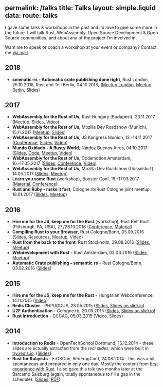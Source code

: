 permalink: /talks
title: Talks
layout: simple.liquid
data:
  route: talks
---
I gave some talks & workshops in the past and I'd love to give some more in the future.
I will talk Rust, WebAssembly, Open Source Development & Open Source communities, and about any of the project I'm involved in.

Want me to speak or coach a workshop at your event or company?
Contact me [via mail](mailto:janerik@fnordig.de).

## 2018

* **smenatic-rs - Automatic crate publishing done right**, Rust London, 29.10.2018, Rust and Tell Berlin, 04.10.2018, ([Meetup London](https://www.meetup.com/Rust-London-User-Group/events/254824566/), [Meetup Berlin](https://www.meetup.com/Rust-Berlin/events/254194727/), [Slides](https://fnordig.de/talks/2018/rust-ldn/semantic-rs/semantic-rs/struct.Slide1.html))

## 2017

* **WebAssembly for the Rust of Us**, Rust Hungary (Budapest), 23.11.2017 ([Meetup](https://www.meetup.com/Rust-Hungary-Meetup/events/244411460/), [Slides](https://fnordig.de/rust-hungary2017), [Video](https://www.youtube.com/watch?v=FJoYZUMOwM4))
* **WebAssembly for the Rest of Us**, Mozilla Dev Roadshow (Munich), 15.11.2017 ([Meetup](https://www.meetup.com/MuniCSS-finest/events/243276897/), [Slides](https://fnordig.de/talks/2017/jskongress/#1))
* **WebAssembly for the Rest of Us**, JS Kongress Munich, 13.-14.11.2017 ([Conference](https://2017.js-kongress.de/sessions/webassembly-rest-us/), [Slides](https://fnordig.de/talks/2017/jskongress/), [Video](https://www.youtube.com/watch?v=SGkZbxIGDNE))
* **Mundo Oxidado - A Rusty World**, Nardoz Buenos Aires, 04.10.2017 ([Slides](http://fnordig.de/talks/2017/nardoz/), [Code](https://github.com/badboy/irc-search-index), [Meetup](http://www.nardoz.com/), [Video](https://www.youtube.com/watch?v=setE7KO7VsA))
* **WebAssembly for the Rest of Us**, Codemotion Amsterdam, 16.-17.05.2017 ([Slides](http://www.hellorust.com/codemotion-ams/slides/), [Conference](http://amsterdam2017.codemotionworld.com/talk-detail/?detail=5162), [Video](https://www.youtube.com/watch?v=kbP27lvem7A))
* **WebAssembly for the Rest of Us**, Mozilla Dev Roadshow (Düsseldorf), 14.05.2017 ([Slides](http://www.hellorust.com/codemotion-ams/slides/), [Meetup](https://beyondtellerrand.com/events/duesseldorf-2017/side-events#mozilla-roadshow))
* **Learn you some Rust** (workshop), Booster Conf, 15.-17.03.2017 ([Material](http://hellorust.com/booster), [Conference](https://www.boosterconf.no/talks/836))
* **Rust and Ruby - make it fast**, Cologne.rb/Rust Cologne joint meetup, 18.01.2017 ([Slides](https://badboy.github.io/rust-and-ruby/), [Meetup](http://www.colognerb.de/events/januar-meetup-2017))

## 2016

* **Hire me for the JS, keep me for the Rust** (workshop), Rust Belt Rust (Pittsburgh, PA, USA), 27./28.10.2016 ([Conference](http://www.rust-belt-rust.com/sessions/), [Material](http://www.hellorust.com/emscripten/))
* **Compiling Rust to your Browser**, Rust Cologne/Bonn, 05.09.2016 ([Slides](https://badboy.github.io/rust-to-the-browser/), [Resources](http://www.hellorust.com/emscripten/), [Meetup](https://www.meetup.com/Rust-Cologne-Bonn/events/233139845/), [Video](https://media.ccc.de/v/rustmcb.2016.09.compiling-rust-to-asmjs))
* **Rust from the back to the front**, Rust Stockholm, 29.08.2016 ([Slides](https://badboy.github.io/rust-sthlm/#1), [Meetup](https://www.meetup.com/ruststhlm/events/232054490/))
* **Webdevelopment with Rust** - Rust Amsterdam, 02.03.2016 ([Slides](http://badboy.github.io/webdev-rust-slides/), [Meetup](http://www.meetup.com/Rust-Amsterdam/events/227827508/))
* **Automatic Crate publishing – semantic.rs** - Rust Cologne/Bonn, 03.02.2016 ([Slides](http://badboy.github.io/semantic-rs-slides/#1))

## 2015

* **Hire me for the JS, keep me for the Rust** - Hungarian Webconference, 14.11.2015 ([Video](https://www.youtube.com/watch?v=L9sTIi7wFPo))
* **Redis Cluster** - PHPUGDUS, 28.05.2015 ([Slides](http://fnordig.de/talks/2015/phpugdus/redis-cluster/slides.pdf), [Slides on slidr.io](http://slidr.io/badboy/redis-cluster))
* **U2F Authentication** - Cologne.rb, 20.05.2015 ([Slides](https://fnordig.de/talks/2015/colognerb/u2f/slides.pdf), [Slides on slidr.io](http://slidr.io/badboy/u2f-authentication))
* **Rust Introduction** - CCCAC, 05.03.2015 ([Video](https://videoag.fsmpi.rwth-aachen.de/?view=player&lectureid=4532), [Slides](https://fnordig.de/talks/2015/cccac/rust-intro/#0))

## 2014

* **Introduction to Redis** - OpenTechSchool Dortmund, 16.12.2014 - these slides are actually extracted from the _real slides_, which were built in [try.redis.io](http://try.redis.io). ([Slides](http://fnordig.de/talks/2014/ots/redis-introduction-otsdo-2014-12-16.pdf))
* **Rust for Rubyists** - FrOSCon, RedFrogConf, 24.08.2014 - this was a bit spontaneous and prepared in only one day. Mostly the content from [first experience with Rust](/2014/08/12/first-experience-with-rust/). I also gave this talk two months later at the Barcamp Salzburg (again, totally spontaneous to fill a gap in the schedule). ([Slides](https://fnordig.de/talks/2014/froscon/rust-for-rubyists/), [PDF](https://fnordig.de/talks/2014/froscon/rust-for-rubyists/froscon2014-redfrogconf-rust-for-rubyists.pdf))

